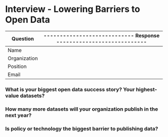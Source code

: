 # Interview - Lowering Barriers to Open Data

| Question | ---------------------------- Response ---------------------------- |
| --- | ---|
| Name    |                              |
| Organization |                          |
| Position | |
| Email | |

### What is your biggest open data success story? Your highest-value datasets?

### How many more datasets will your organization publish in the next year?

### Is policy or technology the biggest barrier to publishing data?
